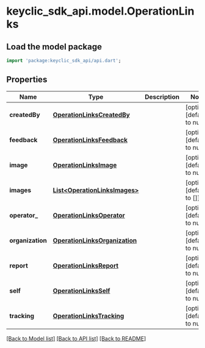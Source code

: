 # keyclic_sdk_api.model.OperationLinks

## Load the model package
```dart
import 'package:keyclic_sdk_api/api.dart';
```

## Properties
Name | Type | Description | Notes
------------ | ------------- | ------------- | -------------
**createdBy** | [**OperationLinksCreatedBy**](OperationLinksCreatedBy.md) |  | [optional] [default to null]
**feedback** | [**OperationLinksFeedback**](OperationLinksFeedback.md) |  | [optional] [default to null]
**image** | [**OperationLinksImage**](OperationLinksImage.md) |  | [optional] [default to null]
**images** | [**List&lt;OperationLinksImages&gt;**](OperationLinksImages.md) |  | [optional] [default to []]
**operator_** | [**OperationLinksOperator**](OperationLinksOperator.md) |  | [optional] [default to null]
**organization** | [**OperationLinksOrganization**](OperationLinksOrganization.md) |  | [optional] [default to null]
**report** | [**OperationLinksReport**](OperationLinksReport.md) |  | [optional] [default to null]
**self** | [**OperationLinksSelf**](OperationLinksSelf.md) |  | [optional] [default to null]
**tracking** | [**OperationLinksTracking**](OperationLinksTracking.md) |  | [optional] [default to null]

[[Back to Model list]](../README.md#documentation-for-models) [[Back to API list]](../README.md#documentation-for-api-endpoints) [[Back to README]](../README.md)


